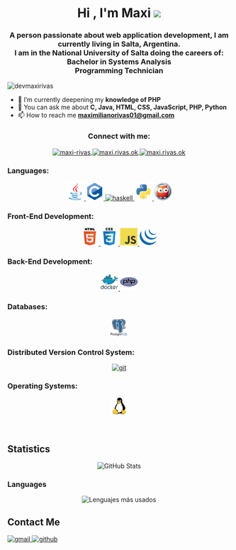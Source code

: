 <h1 align="center"><b>Hi , I'm Maxi <t></t></b><img src="https://media.giphy.com/media/hvRJCLFzcasrR4ia7z/giphy.gif" width="35"></h1>

<h3 align="center">
  A person passionate about web application development, I am currently living in Salta, Argentina.<br>
  I am in the National University of Salta doing the careers of:<br>
  Bachelor in Systems Analysis<br>
  Programming Technician
</h3>

<p align="left"> 
  <img src="https://komarev.com/ghpvc/?username=devmaxirivas&label=Profile%20views&color=0e75b6&style=flat" alt="devmaxirivas"/> 
</p>



- 🌱 I’m currently deepening my **knowledge of PHP**
- 💬 You can ask me about **C, Java, HTML, CSS, JavaScript, PHP, Python**
- 📫 How to reach me **maximilianorivas01@gmail.com**

<h3 align="center">Connect with me:</h3>
<p align="center">
  <a href="https://linkedin.com/in/maxi-rivas" target="blank">
    <img align="center" src="https://raw.githubusercontent.com/rahuldkjain/github-profile-readme-generator/master/src/images/icons/Social/linked-in-alt.svg" alt="maxi-rivas" height="30" width="40" />
  </a>
  <a href="https://fb.com/maxi.rivas.ok" target="blank">
    <img align="center" src="https://raw.githubusercontent.com/rahuldkjain/github-profile-readme-generator/master/src/images/icons/Social/facebook.svg" alt="maxi.rivas.ok" height="30" width="40" />
  </a>
  <a href="https://instagram.com/maxi.rivas.ok" target="blank">
    <img align="center" src="https://raw.githubusercontent.com/rahuldkjain/github-profile-readme-generator/master/src/images/icons/Social/instagram.svg" alt="maxi.rivas.ok" height="30" width="40" />
  </a>
</p>

<h3 align="left">Languages:</h3>
<p align="center"> 
  <a href="https://www.java.com" target="_blank" rel="noreferrer"> 
    <img src="https://raw.githubusercontent.com/devicons/devicon/master/icons/java/java-original.svg" alt="java" width="40" height="40"/> 
  </a>
  <a href="https://www.cprogramming.com/" target="_blank" rel="noreferrer"> 
    <img src="https://raw.githubusercontent.com/devicons/devicon/master/icons/c/c-original.svg" alt="c" width="40" height="40"/>
  </a>
  <a href="https://www.haskell.org/" target="_blank" rel="noreferrer"> 
    <img src="https://upload.wikimedia.org/wikipedia/commons/1/1c/Haskell-Logo.svg" alt="haskell" width="40" height="40"/> 
  </a>
  <a href="https://www.python.org" target="_blank" rel="noreferrer"> 
    <img src="https://raw.githubusercontent.com/devicons/devicon/master/icons/python/python-original.svg" alt="python" width="40" height="40"/> 
  </a>
  <a href="https://www.swi-prolog.org/pldoc/index.html" target="_blank" rel="noreferrer"> 
    <img src="https://raw.githubusercontent.com/devicons/devicon/master/icons/prolog/prolog-original.svg" alt="prolog" width="40" height="40"/> 
  </a>
</p>

<h3 align="left">Front-End Development:</h3>
<p align="center"> 
  <a href="https://www.w3.org/html/" target="_blank" rel="noreferrer"> 
    <img src="https://raw.githubusercontent.com/devicons/devicon/master/icons/html5/html5-original-wordmark.svg" alt="html5" width="40" height="40"/> 
  </a>
  <a href="https://www.w3schools.com/css/" target="_blank" rel="noreferrer"> 
    <img src="https://raw.githubusercontent.com/devicons/devicon/master/icons/css3/css3-original-wordmark.svg" alt="css3" width="40" height="40"/> 
  </a>
  <a href="https://developer.mozilla.org/en-US/docs/Web/JavaScript" target="_blank" rel="noreferrer"> 
    <img src="https://raw.githubusercontent.com/devicons/devicon/master/icons/javascript/javascript-original.svg" alt="javascript" width="40" height="40"/> 
  </a>
  <a href="https://developer.mozilla.org/en-US/docs/Web/JavaScript" target="_blank" rel="noreferrer"> 
    <img src="https://raw.githubusercontent.com/devicons/devicon/master/icons/jquery/jquery-original.svg" alt="javascript" width="40" height="40"/> 
  </a>
</p>

<h3 align="left">Back-End Development:</h3>
<p align="center"> 
  <a href="https://www.docker.com/" target="_blank" rel="noreferrer"> 
    <img src="https://raw.githubusercontent.com/devicons/devicon/master/icons/docker/docker-original-wordmark.svg" alt="docker" width="40" height="40"/> 
  </a>
   <a href="https://www.php.net" target="_blank" rel="noreferrer"> 
     <img src="https://raw.githubusercontent.com/devicons/devicon/master/icons/php/php-original.svg" alt="php" width="40" height="40"/> 
   </a>
</p>

<h3 align="left">Databases:</h3>
<p align="center"> 
  <a href="https://www.postgresql.org" target="_blank" rel="noreferrer"> 
    <img src="https://raw.githubusercontent.com/devicons/devicon/master/icons/postgresql/postgresql-original-wordmark.svg" alt="postgresql" width="40" height="40"/> 
  </a> 
</p>

<h3 align="left">Distributed Version Control System:</h3>
<p align="center"> 
  <a href="https://git-scm.com/" target="_blank" rel="noreferrer"> 
    <img src="https://www.vectorlogo.zone/logos/git-scm/git-scm-icon.svg" alt="git" width="40" height="40"/> 
  </a> 
</p>

<h3 align="left">Operating Systems:</h3>
<p align="center"> 
  <a href="https://www.linux.org/" target="_blank" rel="noreferrer">
    <img src="https://raw.githubusercontent.com/devicons/devicon/master/icons/linux/linux-original.svg" alt="linux" width="40" height="40"/> 
  </a>
</p>
<br>

## Statistics

<p align="center">
    <img src="https://github-readme-stats.vercel.app/api?username=DevMaxiRivas&count_private=true&include_all_commits=true&show_icons=true&theme=dark&hide_title=true&locale=es" alt="GitHub Stats">
</p>

### Languages

<p align="center">
  <img src="https://github-readme-stats.vercel.app/api/top-langs/?username=DevMaxiRivas&theme=dark&hide_title=true&locale=es" alt="Lenguajes más usados">
</p>






## Contact Me
<a href="mailto:maximilianorivas01@gmail.com">
  <img src="https://camo.githubusercontent.com/9ac2c947e1faddb8f6c6a01ab729a8648b8db305476fa91cff3737175ac197f9/68747470733a2f2f696d672e736869656c64732e696f2f62616467652f676d61696c2d2532333030616365652e7376673f636f6c6f723d454134333335267374796c653d666f722d7468652d6261646765266c6f676f3d676d61696c266c6f676f436f6c6f723d7768697465" alt="gmail" data-canonical-src="https://img.shields.io/badge/gmail-%2300acee.svg?color=EA4335&amp;style=for-the-badge&amp;logo=gmail&amp;logoColor=white" style="max-width: 100%;">
</a>
<a href="https://github.com/DevMaxiRivas">
  <img src="https://camo.githubusercontent.com/e9a9f60cb13de944bc8dfefadf8c38a162ac2d36a0934455e9cd89aad4ea6132/68747470733a2f2f696d672e736869656c64732e696f2f62616467652f6769746875622d2532333030616365652e7376673f636f6c6f723d313831373137267374796c653d666f722d7468652d6261646765266c6f676f3d676974687562266c6f676f436f6c6f723d7768697465" alt="github" data-canonical-src="https://img.shields.io/badge/github-%2300acee.svg?color=181717&amp;style=for-the-badge&amp;logo=github&amp;logoColor=white" style="max-width: 100%;">
</a>

